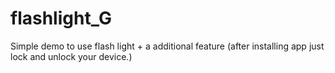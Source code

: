# flashlight_G
Simple demo to use flash light + a additional feature (after installing app just lock and unlock your device.)

